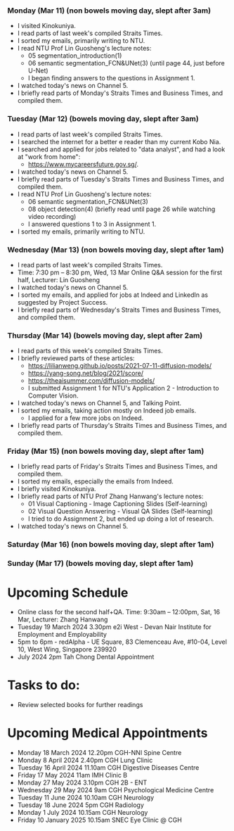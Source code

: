 ### Monday (Mar 11) (non bowels moving day, slept after 3am)
- I visited Kinokuniya.
- I read parts of last week's compiled Straits Times.
- I sorted my emails, primarily writing to NTU.
- I read NTU Prof Lin Guosheng's lecture notes:
    - 05 segmentation_introduction(1)
    - 06 semantic segmentation_FCN&UNet(3) (until page 44, just before U-Net)
    - I began finding answers to the questions in Assignment 1.
- I watched today's news on Channel 5.
- I briefly read parts of Monday's Straits Times and Business Times, and compiled them.

### Tuesday (Mar 12) (bowels moving day, slept after 3am)
- I read parts of last week's compiled Straits Times.
- I searched the internet for a better e reader than my current Kobo Nia.
- I searched and applied for jobs related to "data analyst", and had a look at "work from home":
    - https://www.mycareersfuture.gov.sg/.
- I watched today's news on Channel 5.
- I briefly read parts of Tuesday's Straits Times and Business Times, and compiled them.
- I read NTU Prof Lin Guosheng's lecture notes:
    - 06 semantic segmentation_FCN&UNet(3)
    - 08 object detection(4) (briefly read until page 26 while watching video recording)
    - I answered questions 1 to 3 in Assignment 1.
- I sorted my emails, primarily writing to NTU.

### Wednesday (Mar 13) (non bowels moving day, slept after 1am)
- I read parts of last week's compiled Straits Times.
- Time: 7:30 pm – 8:30 pm, Wed, 13 Mar Online Q&A session for the first half, Lecturer: Lin Guosheng
- I watched today's news on Channel 5.
- I sorted my emails, and applied for jobs at Indeed and LinkedIn as suggested by Project Success.
- I briefly read parts of Wednesday's Straits Times and Business Times, and compiled them.

### Thursday (Mar 14) (bowels moving day, slept after 2am)
- I read parts of this week's compiled Straits Times.
- I briefly reviewed parts of these articles:
    - https://lilianweng.github.io/posts/2021-07-11-diffusion-models/
    - https://yang-song.net/blog/2021/score/
    - https://theaisummer.com/diffusion-models/
    - I submitted Assignment 1 for NTU's Application 2 - Introduction to Computer Vision.
- I watched today's news on Channel 5, and Talking Point.
- I sorted my emails, taking action mostly on Indeed job emails.
    - I applied for a few more jobs on Indeed.
- I briefly read parts of Thursday's Straits Times and Business Times, and compiled them.

### Friday (Mar 15) (non bowels moving day, slept after 1am)
- I briefly read parts of Friday's Straits Times and Business Times, and compiled them.
- I sorted my emails, especially the emails from Indeed.
- I briefly visited Kinokuniya.
- I briefly read parts of NTU Prof Zhang Hanwang's lecture notes:
    - 01 Visual Captioning - Image Captioning Slides (Self-learning)
    - 02 Visual Question Answering - Visual QA Slides (Self-learning)
    - I tried to do Assignment 2, but ended up doing a lot of research.
- I watched today's news on Channel 5.

### Saturday (Mar 16) (non bowels moving day, slept after 1am)


### Sunday (Mar 17) (bowels moving day, slept after 1am)




# Upcoming Schedule
- Online class for the second half+QA. Time: 9:30am – 12:00pm, Sat, 16 Mar, Lecturer: Zhang Hanwang
- Tuesday 19 March 2024 3.30pm e2i West - Devan Nair Institute for Employment and Employability
- 5pm to 6pm - redAlpha - UE Square, 83 Clemenceau Ave, #10-04, Level 10, West Wing, Singapore 239920
- July 2024 2pm Tah Chong Dental Appointment

# Tasks to do:
- Review selected books for further readings

# Upcoming Medical Appointments
- Monday 18 March 2024 12.20pm CGH-NNI Spine Centre
- Monday 8 April 2024 2.40pm CGH Lung Clinic
- Tuesday 16 April 2024 11.10am CGH Digestive Diseases Centre
- Friday 17 May 2024 11am IMH Clinic B
- Monday 27 May 2024 3.10pm CGH 2B - ENT
- Wednesday 29 May 2024 9am CGH Psychological Medicine Centre
- Tuesday 11 June 2024 10.10am CGH Neurology
- Tuesday 18 June 2024 5pm CGH Radiology
- Monday 1 July 2024 10.15am CGH Neurology
- Friday 10 January 2025 10.15am SNEC Eye Clinic @ CGH
